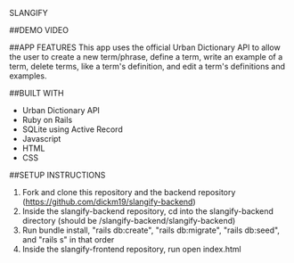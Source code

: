 SLANGIFY

##DEMO VIDEO


##APP FEATURES
This app uses the official Urban Dictionary API to allow the user to create a new term/phrase, define a term, write an example of a term, delete terms, like a term's definition, and edit a term's definitions and examples.

##BUILT WITH
* Urban Dictionary API
* Ruby on Rails
* SQLite using Active Record
* Javascript
* HTML
* CSS

##SETUP INSTRUCTIONS
1. Fork and clone this repository and the backend repository (https://github.com/dickm19/slangify-backend)
2. Inside the slangify-backend repository, cd into the slangify-backend directory (should be /slangify-backend/slangify-backend)
3. Run bundle install, "rails db:create", "rails db:migrate", "rails db:seed", and "rails s" in that order
4. Inside the slangify-frontend repository, run open index.html
